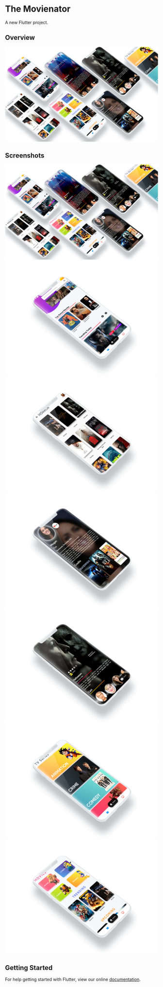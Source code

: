 # The Movienator

A new Flutter project.

## Overview

![Rohan__1](https://github.com/404shades/MovieFlutter/blob/master/assets/images/mainCover.jpg)

## Screenshots

![Rohan__2](https://github.com/404shades/MovieFlutter/blob/master/assets/images/mainCover.jpg)
![Rohan__3](https://github.com/404shades/MovieFlutter/blob/master/assets/images/cover2.png)
![Rohan__4](https://github.com/404shades/MovieFlutter/blob/master/assets/images/cover3.png)
![Rohan__5](https://github.com/404shades/MovieFlutter/blob/master/assets/images/cover5.png)
![Rohan__6](https://github.com/404shades/MovieFlutter/blob/master/assets/images/cover6.png)
![Rohan__7](https://github.com/404shades/MovieFlutter/blob/master/assets/images/cover7.png)
![Rohan__8](https://github.com/404shades/MovieFlutter/blob/master/assets/images/cover8.png)

## Getting Started

For help getting started with Flutter, view our online
[documentation](https://flutter.io/).


